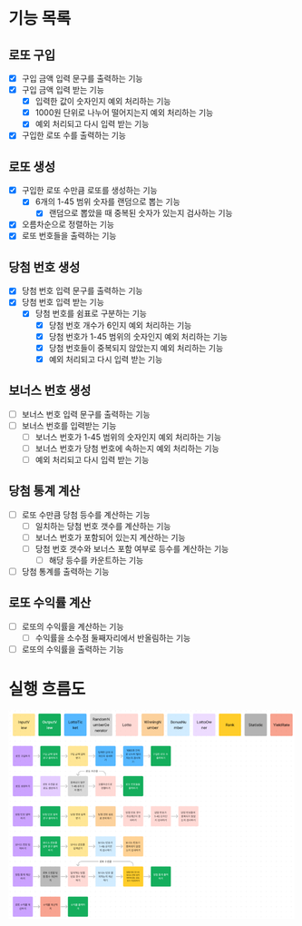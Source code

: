 # 기능 목록

## 로또 구입
- [x] 구입 금액 입력 문구를 출력하는 기능
- [x] 구입 금액 입력 받는 기능
  - [x] 입력한 값이 숫자인지 예외 처리하는 기능
  - [x] 1000원 단위로 나누어 떨어지는지 예외 처리하는 기능
  - [x] 예외 처리되고 다시 입력 받는 기능
- [x] 구입한 로또 수를 출력하는 기능

## 로또 생성
- [x] 구입한 로또 수만큼 로또를 생성하는 기능
  - [x] 6개의 1-45 범위 숫자를 랜덤으로 뽑는 기능
    - [x] 랜덤으로 뽑았을 때 중복된 숫자가 있는지 검사하는 기능
- [x] 오름차순으로 정렬하는 기능
- [x] 로또 번호들을 출력하는 기능

## 당첨 번호 생성
- [x] 당첨 번호 입력 문구를 출력하는 기능
- [x] 당첨 번호 입력 받는 기능
  - [x] 당첨 번호를 쉼표로 구분하는 기능
    - [x] 당첨 번호 개수가 6인지 예외 처리하는 기능
    - [x] 당첨 번호가 1-45 범위의 숫자인지 예외 처리하는 기능
    - [x] 당첨 번호들이 중복되지 않았는지 예외 처리하는 기능
    - [x] 예외 처리되고 다시 입력 받는 기능

## 보너스 번호 생성
- [ ] 보너스 번호 입력 문구를 출력하는 기능
- [ ] 보너스 번호를 입력받는 기능
  - [ ] 보너스 번호가 1-45 범위의 숫자인지 예외 처리하는 기능
  - [ ] 보너스 번호가 당첨 번호에 속하는지 예외 처리하는 기능
  - [ ] 예외 처리되고 다시 입력 받는 기능

## 당첨 통계 계산
- [ ] 로또 수만큼 당첨 등수를 계산하는 기능 
  - [ ] 일치하는 당첨 번호 갯수를 계산하는 기능
  - [ ] 보너스 번호가 포함되어 있는지 계산하는 기능
  - [ ] 당첨 번호 갯수와 보너스 포함 여부로 등수를 계산하는 기능
    - [ ] 해당 등수를 카운트하는 기능
- [ ] 당첨 통계를 출력하는 기능

## 로또 수익률 계산
- [ ] 로또의 수익률을 계산하는 기능
  - [ ] 수익률을 소수점 둘째자리에서 반올림하는 기능
- [ ] 로또의 수익률을 출력하는 기능

# 실행 흐름도
![img.png](img.png)